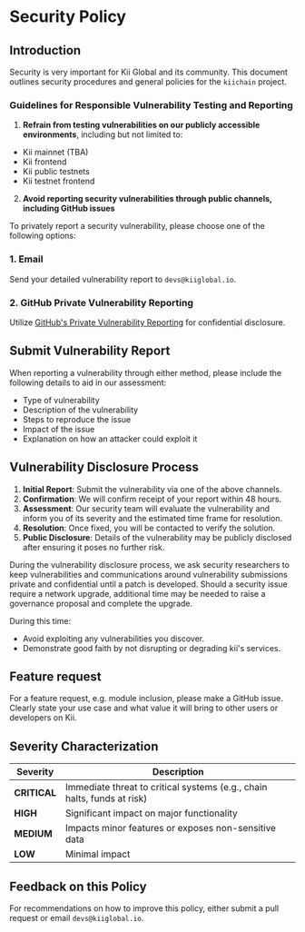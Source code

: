 # Security Policy

## Introduction

Security is very important for Kii Global and its community. This document outlines security procedures and general policies for the `kiichain` project.

### Guidelines for Responsible Vulnerability Testing and Reporting

1. **Refrain from testing vulnerabilities on our publicly accessible environments**, including but not limited to:

- Kii mainnet (TBA) <!-- TODO: Update me with mainnet -->
- Kii frontend
- Kii public testnets
- Kii testnet frontend

2. **Avoid reporting security vulnerabilities through public channels, including GitHub issues**

To privately report a security vulnerability, please choose one of the following options:

### 1. Email

Send your detailed vulnerability report to `devs@kiiglobal.io`. <!-- TODO: Update me better email -->

### 2. GitHub Private Vulnerability Reporting

Utilize [GitHub's Private Vulnerability Reporting](https://github.com/kiichain/kiichain/security/advisories/new) for confidential disclosure.

## Submit Vulnerability Report

When reporting a vulnerability through either method, please include the following details to aid in our assessment:

- Type of vulnerability
- Description of the vulnerability
- Steps to reproduce the issue
- Impact of the issue
- Explanation on how an attacker could exploit it

## Vulnerability Disclosure Process

1. **Initial Report**: Submit the vulnerability via one of the above channels.
2. **Confirmation**: We will confirm receipt of your report within 48 hours.
3. **Assessment**: Our security team will evaluate the vulnerability and inform you of its severity and the estimated time frame for resolution.
4. **Resolution**: Once fixed, you will be contacted to verify the solution.
5. **Public Disclosure**: Details of the vulnerability may be publicly disclosed after ensuring it poses no further risk.

During the vulnerability disclosure process, we ask security researchers to keep vulnerabilities and communications around vulnerability submissions private and confidential until a patch is developed. Should a security issue require a network upgrade, additional time may be needed to raise a governance proposal and complete the upgrade.

During this time:

- Avoid exploiting any vulnerabilities you discover.
- Demonstrate good faith by not disrupting or degrading kii's services.

## Feature request

For a feature request, e.g. module inclusion, please make a GitHub issue. Clearly state your use case and what value it will bring to other users or developers on Kii.

## Severity Characterization

| Severity     | Description                                                             |
| ------------ | ----------------------------------------------------------------------- |
| **CRITICAL** | Immediate threat to critical systems (e.g., chain halts, funds at risk) |
| **HIGH**     | Significant impact on major functionality                               |
| **MEDIUM**   | Impacts minor features or exposes non-sensitive data                    |
| **LOW**      | Minimal impact                                                          |

## Feedback on this Policy

For recommendations on how to improve this policy, either submit a pull request or email `devs@kiiglobal.io`.
